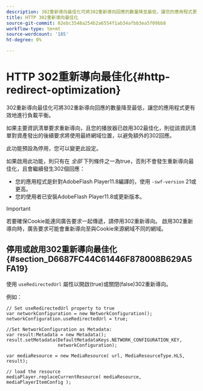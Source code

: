 ```yaml
---
description: 302重新導向最佳化可將302重新導向回應的數量降至最低，讓您的應用程式更有效地進行負載平衡。
title: HTTP 302重新導向最佳化
source-git-commit: 02ebc3548a254b2a6554f1ab34afbb3ea5f09bb8
workflow-type: tm+mt
source-wordcount: '185'
ht-degree: 0%

---
```


# HTTP 302重新導向最佳化{#http-redirect-optimization}

302重新導向最佳化可將302重新導向回應的數量降至最低，讓您的應用程式更有效地進行負載平衡。

如果主要資訊清單要求重新導向，且您的播放器已啟用302最佳化，則從該資訊清單對資產發出的後續要求將使用最終網域位置，以避免額外的302回應。

此功能預設為停用，您可以變更此設定。

如果啟用此功能，則只有在 *全部* 下列條件之一為true，否則不會發生重新導向最佳化，且會繼續發生302個回應：

* 您的應用程式是針對AdobeFlash Player11.8編譯的，使用 `-swf-version` 21或更高。
* 您的使用者已安裝AdobeFlash Player11.8或更新版本。

>[!IMPORTANT]
>
>若要確保Cookie能連同廣告要求一起傳遞，請停用302重新導向。 啟用302重新導向時，廣告要求可能會重新導向至與Cookie來源網域不同的網域。

## 停用或啟用302重新導向最佳化 {#section_D6687FC44C61446F878008B629A5FA19}

使用 `useRedirectedUrl` 屬性以開啟(true)或關閉(false)302重新導向。

<!--<a id="example_B886777252B745AAB48B1FCC42C97A25"></a>-->

例如：

```
// Set useRedirectedUrl property to true 
var networkConfiguration = new NetworkConfiguration(); 
networkConfiguration.useRedirectedUrl = true; 
  
//Set NetworkConfiguration as Metadata: 
var result:Metadata = new Metadata(); 
result.setMetadata(DefaultMetadataKeys.NETWORK_CONFIGURATION_KEY,  
                   networkConfiguration); 
  
var mediaResource = new MediaResource( url, MediaResourceType.HLS, result); 
  
// load the resource 
mediaPlayer.replaceCurrentResource( mediaResource, mediaPlayerItemConfig );
```
